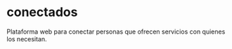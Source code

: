 # conectados
Plataforma web para conectar personas que ofrecen servicios con quienes los necesitan.
